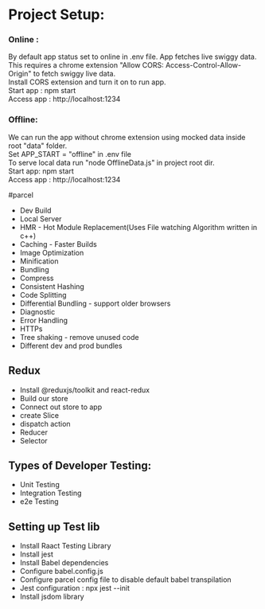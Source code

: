 # Project Setup:
### Online :
By default app status set to online in .env file. App fetches live swiggy data.<br/>
This requires a chrome extension "Allow CORS: Access-Control-Allow-Origin" to fetch swiggy live data.<br/>
Install CORS extension and turn it on to run app.<br/>
Start app : npm start<br/>
Access app : http://localhost:1234<br/>

### Offline:
We can run the app without chrome extension using mocked data inside root "data" folder.<br/>
Set APP_START = "offline" in .env file<br/>
To serve local data run "node OfflineData.js" in project root dir.<br/>
Start app: npm start<br/>
Access app : http://localhost:1234<br/>

#parcel
- Dev Build
- Local Server
- HMR - Hot Module Replacement(Uses File watching Algorithm written in c++)
- Caching - Faster Builds
- Image Optimization
- Minification
- Bundling
- Compress
- Consistent Hashing
- Code Splitting
- Differential Bundling - support older browsers
- Diagnostic
- Error Handling
- HTTPs
- Tree shaking - remove unused code
- Different dev and prod bundles

## Redux

- Install @reduxjs/toolkit and react-redux<br/>
- Build our store<br/>
- Connect out store to app<br/>
- create Slice<br/>
- dispatch action<br/>
- Reducer<br/>
- Selector<br/>

## Types of Developer Testing:
- Unit Testing<br/>
- Integration Testing<br/>
- e2e Testing<br/>

## Setting up Test lib
- Install Raact Testing Library
- Install jest
- Install Babel dependencies
- Configure babel.config.js
- Configure parcel config file to disable default babel transpilation
- Jest configuration : npx jest --init
- Install jsdom library 


